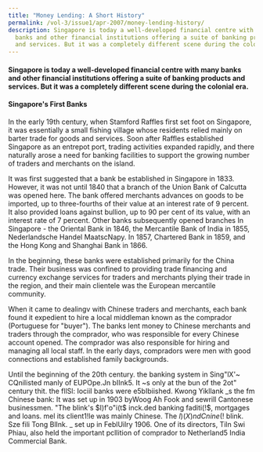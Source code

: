 ```yaml
---
title: "Money Lending: A Short History"
permalink: /vol-3/issue1/apr-2007/money-lending-history/
description: Singapore is today a well-developed financial centre with many
  banks and other financial institutions offering a suite of banking products
  and services. But it was a completely different scene during the colonial era.
---
```

#### Singapore is today a well-developed financial centre with many banks and other financial institutions offering a suite of banking products and services. But it was a completely different scene during the colonial era.

#### **Singapore's First Banks**
In the early 19th century, when Stamford Raffles first set foot on Singapore, it was  essentially a small fishing village whose residents relied mainly on barter trade for goods and services. Soon after Raffles established Singapore as an entrepot port, trading activities expanded rapidly, and there naturally arose a need for banking facilities to support the growing number of traders and merchants on the island.

It was first suggested that a bank be established in Singapore in 1833. However,  it was not until 1840 that a branch of the Union Bank of Calcutta was opened here. The bank offered merchants advances on goods to be imported, up to three-fourths of their value at an interest rate of 9 percent. It also provided loans against bullion, up to 90 per cent of its value, with an interest rate of 7 percent. Other banks subsequently opened branches In Singapore - the Oriental Bank in 1846, the Mercantile Bank of India in 1855,  Nederlandsche Handel MaatscNapy. In 1857, Chartered Bank in 1859, and the Hong Kong and Shanghai Bank in 1866.

In the beginning, these banks were established primarily for the China trade. Their business was confined to providing trade financing and currency exchange services for traders and merchants plying their trade in the region, and their main clientele was the European mercantile community. 

When it came to dealingv with Chinese traders and merchants, each bank found it expedient to hire a local middleman known as the comprador (Portuguese for "buyer"). The banks lent money to Chinese merchants and traders through the comprador, who was responsible for every Chinese account opened. The comprador was also responsible for hiring and managing all local staff. In the early days, compradors were men with good connections and established family backgrounds.

Until the beginning of the 20th century. the banking system in Sing"lX'~ CQniIisted manly of EUPOpe.Jn bIInk5. It ~s only at the bun of the 2ot" century thit. the fllSl: IociiI banks were e5bIbiished. Kwong Yikllank \_s the fm Chinese bank: It was set up in 1903 byWoog Ah Fook and sewrill Cantonese businessmen. "The blink's $I)f'o"i(t$ inck.ded banking faditi(!$, mortgages and loans. mel its client1!le was mainly Chinese. The $l)(X)nd Cnine$(! blink. Sze fili Tong BlInk. \_ set up in FeblUilry 1906. One of its directors, Tiln Swi Phiau, also held the important pclIition of comprador to Netherland5 India Commercial Bank.






